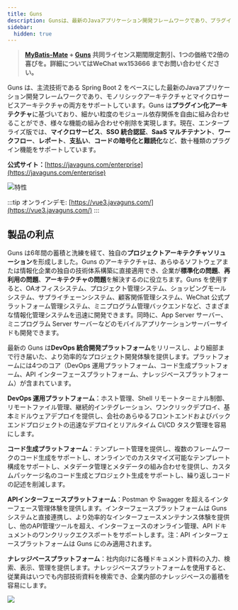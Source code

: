 ```yaml
---
title: Guns
description: Gunsは、最新のJavaアプリケーション開発フレームワークであり、プラグインベースの統合開発プラットフォームです。
sidebar:
  hidden: true
---
```


> **[MyBatis-Mate](https://baomidou.com/pages/1864e1) + [Guns](https://javaguns.com/enterprise) 共同ライセンス期間限定割引、1つの価格で2倍の喜びを。詳細についてはWeChat wx153666 までお問い合わせください。**

Guns は、主流技術である Spring Boot 2 をベースにした最新のJavaアプリケーション開発フレームワークであり、モノリシックアーキテクチャとマイクロサービスアーキテクチャの両方をサポートしています。Guns は**プラグイン化アーキテクチャ**に基づいており、細かい粒度のモジュール依存関係を自由に組み合わせることができ、様々な機能の組み合わせや削除を実現します。現在、エンタープライズ版では、**マイクロサービス**、**SSO 統合認証**、**SaaS マルチテナント**、**ワークフロー**、**レポート**、**支払い**、**コードの暗号化と難読化**など、数十種類のプラグイン機能をサポートしています。

**公式サイト：**[https://javaguns.com/enterprise](https://javaguns.com/enterprise)

![特性](https://last.javaguns.com/pics/30b79056.png)

:::tip
オンラインデモ: [https://vue3.javaguns.com/](https://vue3.javaguns.com/)
:::

## 製品の利点

Guns は6年間の蓄積と洗練を経て、独自の**プロジェクトアーキテクチャソリューション**を形成しました。Guns のアーキテクチャは、あらゆるソフトウェアまたは情報化企業の独自の技術体系構築に直接適用でき、企業が**標準化の問題**、**再利用の問題**、**アーキテクチャの問題**を解決するのに役立ちます。Guns を使用すると、OAオフィスシステム、プロジェクト管理システム、ショッピングモールシステム、サプライチェーンシステム、顧客関係管理システム、WeChat 公式プラットフォーム管理システム、ミニプログラム管理バックエンドなど、さまざまな情報化管理システムを迅速に開発できます。同時に、App Server サーバー、ミニプログラム Server サーバーなどのモバイルアプリケーションサーバーサイドも開発できます。

最新の Guns は**DevOps 統合開発プラットフォーム**をリリースし、より細部まで行き届いた、より効率的なプロジェクト開発体験を提供します。プラットフォームには4つのコア（DevOps 運用プラットフォーム、コード生成プラットフォーム、API インターフェースプラットフォーム、ナレッジベースプラットフォーム）が含まれています。

**DevOps 運用プラットフォーム**：ホスト管理、Shell リモートターミナル制御、リモートファイル管理、継続的インテグレーション、ワンクリックデプロイ、基本ミドルウェアデプロイを提供し、会社のあらゆるフロントエンドおよびバックエンドプロジェクトの迅速なデプロイとリアルタイム CI/CD タスク管理を容易にします。

**コード生成プラットフォーム**：テンプレート管理を提供し、複数のフレームワークのコード生成をサポートし、オンラインでのカスタマイズ可能なテンプレート構成をサポートし、メタデータ管理とメタデータの組み合わせを提供し、カスタムパッケージ名のコード生成とプロジェクト生成をサポートし、繰り返しコードの記述を削減します。

**APIインターフェースプラットフォーム**：Postman や Swagger を超えるインターフェース管理体験を提供します。インターフェースプラットフォームは Guns システムと直接連携し、より効率的なインターフェースメンテナンス体験を提供し、他のAPI管理ツールを超え、インターフェースのオンライン管理、API ドキュメントのワンクリックエクスポートをサポートします。注：API インターフェースプラットフォームは Guns にのみ適用されます。

**ナレッジベースプラットフォーム**：社内向けに各種ドキュメント資料の入力、検索、表示、管理を提供します。ナレッジベースプラットフォームを使用すると、従業員はいつでも内部技術資料を検索でき、企業内部のナレッジベースの蓄積を容易にします。

![](https://last.javaguns.com/pics/9bed396c.png)
